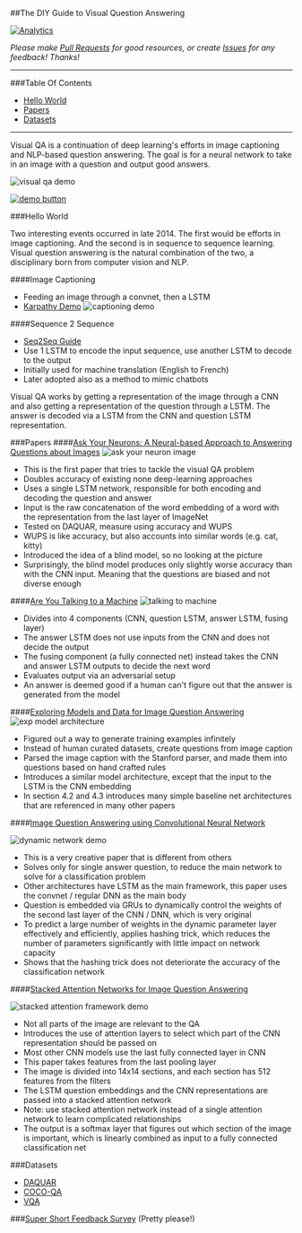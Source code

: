 ##The DIY Guide to Visual Question Answering

[![Analytics](https://ga-beacon.appspot.com/UA-61611403-2/jxieeducation/visualqa?pixel)](https://github.com/igrigorik/ga-beacon)

_Please make [Pull Requests](https://github.com/jxieeducation/DIY-Data-Science/pulls) for good resources, or create [Issues](https://github.com/jxieeducation/DIY-Data-Science/issues) for any feedback! Thanks!_

----------
###Table Of Contents
* [Hello World](#hello-world)
* [Papers](#papers)
* [Datasets](#datasets)

----------

Visual QA is a continuation of deep learning's efforts in image captioning and NLP-based question answering. The goal is for a neural network to take in an image with a question and output good answers. 

![visual qa demo](http://s32.postimg.org/wcjlzzu2t/Screen_Shot_2016_05_08_at_2_42_07_PM.png)

<a target="_new" href="http://bit.ly/1Xge4nb">![demo button](http://3.bp.blogspot.com/-Zmp5pJPF5DQ/VDyqz1K4c5I/AAAAAAAAALA/lYa7IJqGOwQ/s1600/demo.png)
</a>

###Hello World

Two interesting events occurred in late 2014. The first would be efforts in image captioning. And the second is in sequence to sequence learning. Visual question answering is the natural combination of the two, a disciplinary born from computer vision and NLP.

####Image Captioning
* Feeding an image through a convnet, then a LSTM 
* [Karpathy Demo](http://stanford.io/1s6fjKi)
![captioning demo](http://s32.postimg.org/ysmzm44xx/Screen_Shot_2016_05_08_at_3_22_42_PM.png)

####Sequence 2 Sequence
* [Seq2Seq Guide](http://bit.ly/1UL8skn)
* Use 1 LSTM to encode the input sequence, use another LSTM to decode to the output
* Initially used for machine translation (English to French)
* Later adopted also as a method to mimic chatbots

Visual QA works by getting a representation of the image through a CNN and also getting a representation of the question through a LSTM. The answer is decoded via a LSTM from the CNN and question LSTM representation.

###Papers
####[Ask Your Neurons: A Neural-based Approach to Answering Questions about Images](http://bit.ly/1SXuhvH)
![ask your neuron image](http://s32.postimg.org/sk9xh9o91/Screen_Shot_2016_05_08_at_3_32_45_PM.png)

* This is the first paper that tries to tackle the visual QA problem
* Doubles accuracy of existing none deep-learning approaches
* Uses a single LSTM network, responsible for both encoding and decoding the question and answer
* Input is the raw concatenation of the word embedding of a word with the representation from the last layer of ImageNet
* Tested on DAQUAR, measure using accuracy and WUPS
* WUPS is like accuracy, but also accounts into similar words (e.g. cat, kitty)
* Introduced the idea of a blind model, so no looking at the picture
* Surprisingly, the blind model produces only slightly worse accuracy than with the CNN input. Meaning that the questions are biased and not diverse enough

####[Are You Talking to a Machine](http://bit.ly/1Xgeaey)
![talking to machine](http://s32.postimg.org/gnmy41091/Screen_Shot_2016_05_08_at_3_34_54_PM.png)

* Divides into 4 components (CNN, question LSTM, answer LSTM, fusing layer)
* The answer LSTM does not use inputs from the CNN and does not decide the output
*  The fusing component (a fully connected net) instead takes the CNN and answer LSTM outputs to decide the next word
* Evaluates output via an adversarial setup
* An answer is deemed good if a human can't figure out that the answer is generated from the model

####[Exploring Models and Data for Image Question Answering](http://bit.ly/21MpTSv)
![exp model architecture](http://s32.postimg.org/fm9c5ijk5/Screen_Shot_2016_05_08_at_6_02_43_PM.png)

* Figured out a way to generate training examples infinitely
* Instead of human curated datasets, create questions from image caption
* Parsed the image caption with the Stanford parser, and made them into questions based on hand crafted rules
* Introduces a similar model architecture, except that the input to the LSTM is the CNN embedding
* In section 4.2 and 4.3 introduces many simple baseline net architectures that are referenced in many other papers


####[Image Question Answering using Convolutional Neural Network](http://bit.ly/1XgeeLx)

![dynamic network demo](http://s32.postimg.org/c6wdnb5ad/Screen_Shot_2016_05_08_at_6_09_30_PM.png)

* This is a very creative paper that is different from others
* Solves only for single answer question, to reduce the main network to solve for a classification problem
* Other architectures have LSTM as the main framework, this paper uses the convnet / regular DNN as the main body
* Question is embedded via GRUs to dynamically control the weights of the second last layer of the CNN / DNN, which is very original
* To predict a large number of weights in the dynamic parameter layer effectively and efficiently, applies hashing trick, which reduces the number of parameters significantly with little impact on network capacity
* Shows that the hashing trick does not deteriorate the accuracy of the classification network

####[Stacked Attention Networks for Image Question Answering](http://bit.ly/1Ty973i)

![stacked attention framework demo](http://s32.postimg.org/8qqxrwkud/Screen_Shot_2016_05_08_at_6_11_37_PM.png)

* Not all parts of the image are relevant to the QA
* Introduces the use of attention layers to select which part of the CNN representation should be passed on
* Most other CNN models use the last fully connected layer in CNN
* This paper takes features from the last pooling layer
* The image is divided into 14x14 sections, and each section has 512 features from the filters
* The LSTM question embeddings and the CNN representations are passed into a stacked attention network 
* Note: use stacked attention network instead of a single attention network to learn complicated relationships 
* The output is a softmax layer that figures out which section of the image is important, which is linearly combined as input to a fully connected classification net


###Datasets
* [DAQUAR](http://bit.ly/1s6fAwH)
* [COCO-QA](http://bit.ly/1T68LUu)
* [VQA](http://bit.ly/1Xgekmj)


###[Super Short Feedback Survey](http://bit.ly/1Txyx1a) (Pretty please!)